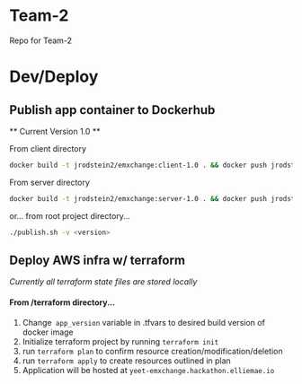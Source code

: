 # Team-2
Repo for Team-2

# Dev/Deploy

## Publish app container to Dockerhub
** Current Version 1.0 **

From client directory

```bash
docker build -t jrodstein2/emxchange:client-1.0 . && docker push jrodstein2/emxchange:client-1.0
```

From server directory

```bash
docker build -t jrodstein2/emxchange:server-1.0 . && docker push jrodstein2/emxchange:server-1.0
```

or... from root project directory...

```bash
./publish.sh -v <version>
```
## Deploy AWS infra w/ terraform
*Currently all terraform state files are stored locally*

#### From /terraform directory...
1. Change``` app_version``` variable in .tfvars to desired build version of docker image
2. Initialize terraform project by running ```terraform init```
3. run ```terraform plan``` to confirm resource creation/modification/deletion
4. run ```terraform apply``` to create resources outlined in plan
5. Application will be hosted at ```yeet-emxchange.hackathon.elliemae.io```
